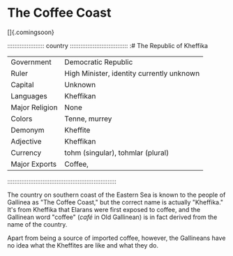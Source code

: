 # The Coffee Coast

[]{.comingsoon}

::::::::::::::::::::: country :::::::::::::::::::::::::::::::::
:# The Republic of Kheffika

|                |                                           |
| -------------- | ----------------------------------------- |
| Government     | Democratic Republic                       |
| Ruler          | High Minister, identity currently unknown |
| Capital        | Unknown                                   |
| Languages      | Kheffikan                                 |
| Major Religion | None                                      |
| Colors         | Tenne, murrey                             |
| Demonym        | Kheffite                                  |
| Adjective      | Kheffikan                                 |
| Currency       | tohm (singular), tohmlar (plural)         |
| Major Exports  | Coffee,                                   |
::::::::::::::::::::::::::::::::::::::::::::::::::::::::::::::

The country on southern coast of the Eastern Sea is known to the people of Gallinea
as "The Coffee Coast," but the correct name is actually "Kheffika." It's from Kheffika
that Elarans were first exposed to coffee, and the Gallinean word "coffee" (*café* in 
Old Gallinean) is in fact derived from the name of the country.

Apart from being a source of imported coffee, however, the Gallineans have no idea
what the Kheffites are like and what they do.

